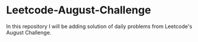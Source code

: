 # Leetcode-August-Challenge
In this repository I will be adding solution of daily problems from Leetcode's August Challenge.
